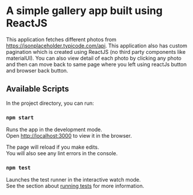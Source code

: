 # A simple gallery app built using ReactJS 

This application fetches different photos from https://jsonplaceholder.typicode.com/api. This application also has custom pagination which is created using ReactJS (no third party components like materialUI). You can also view detail of each photo by clicking any photo and then can move back to same page where you left using reactJs  button and browser back button.

## Available Scripts

In the project directory, you can run:

### `npm start`

Runs the app in the development mode.\
Open [http://localhost:3000](http://localhost:3000) to view it in the browser.

The page will reload if you make edits.\
You will also see any lint errors in the console.

### `npm test`

Launches the test runner in the interactive watch mode.\
See the section about [running tests](https://facebook.github.io/create-react-app/docs/running-tests) for more information.


